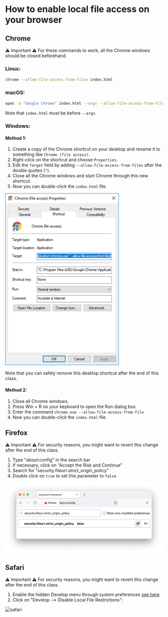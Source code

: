 # How to enable local file access on your browser

## Chrome

⚠️ Important ⚠️
For these commands to work, all the Chrome windows should be closed beforehand.

### Linux:

```bash
chrome --allow-file-access-from-files index.html
```

### macOS:

```bash
open -a "Google Chrome" index.html --args --allow-file-access-from-files
```
Note that `index.html` must be before `--args`.

### Windows:

#### Method 1:
1. Create a copy of the Chrome shortcut on your desktop and rename it
   to something like `Chrome (file access)`.
2. Right-click on the shortcut and choose `Properties`.
3. Edit the `Target` field by adding `--allow-file-access-from-files`
   after the double quotes (`"`).
4. Close all the Chrome windows and start Chrome through this new shortcut.
5. Now you can double-click the `index.html` file.

![chrome_setting_win](chrome_desktop_shortcut_win.png)

Note that you can safely remove this desktop shortcut after the end of this
class.

#### Method 2:
1. Close all Chrome windows.
2. Press Win + R on your keyboard to open the Run dialog box.
3. Enter the command `chrome.exe --allow-file-access-from-file`
4. Now you can double-click the `index.html` file.


## Firefox
⚠️ Important ⚠️
For security reasons, you might want to revert this change after the end of
this class.

1. Type "about:config" in the search bar
2. If necessary, click on "Accept the Risk and Continue"
3. Search for "security.fileuri.strict_origin_policy"
4. Double click on `true` to set this parameter to `false`

![firefox_config](firefox_config.png)


## Safari
⚠️ Important ⚠️
For security reasons, you might want to revert this change after the end of
this class.

1. Enable the hidden Develop menu through system preferences [see here](http://www.idownloadblog.com/2016/07/01/how-to-enable-the-hidden-develop-menu-in-safari-on-mac/)
2. Click on "Develop --> Disable Local File Restrictions":

![safari](https://www.webrotate360.com/media/32908/safari-11-local-webrotate-previews.png)
